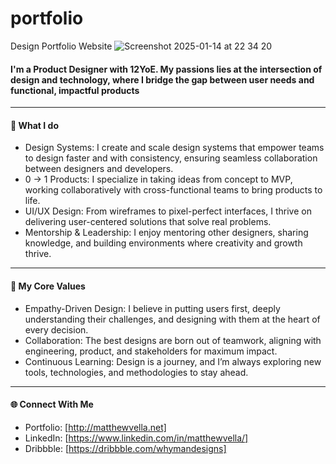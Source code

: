 # portfolio
Design Portfolio Website
![Screenshot 2025-01-14 at 22 34 20](https://github.com/user-attachments/assets/2c1f79ce-0333-402c-a4dc-008ef6c055ab)

#### I'm a Product Designer with 12YoE. My passions lies at the intersection of design and technology, where I bridge the gap between user needs and functional, impactful products
---
#### 🚀 What I do
*	Design Systems: I create and scale design systems that empower teams to design faster and with consistency, ensuring seamless collaboration between designers and developers.
*	0 → 1 Products: I specialize in taking ideas from concept to MVP, working collaboratively with cross-functional teams to bring products to life.
*	UI/UX Design: From wireframes to pixel-perfect interfaces, I thrive on delivering user-centered solutions that solve real problems.
*	Mentorship & Leadership: I enjoy mentoring other designers, sharing knowledge, and building environments where creativity and growth thrive.
---
#### 🌟 My Core Values
*	Empathy-Driven Design: I believe in putting users first, deeply understanding their challenges, and designing with them at the heart of every decision.
* Collaboration: The best designs are born out of teamwork, aligning with engineering, product, and stakeholders for maximum impact.
*	Continuous Learning: Design is a journey, and I’m always exploring new tools, technologies, and methodologies to stay ahead.
---
#### 🌐 Connect With Me
*	Portfolio: [http://matthewvella.net]
* LinkedIn: [https://www.linkedin.com/in/matthewvella/]
*	Dribbble: [https://dribbble.com/whymandesigns]
